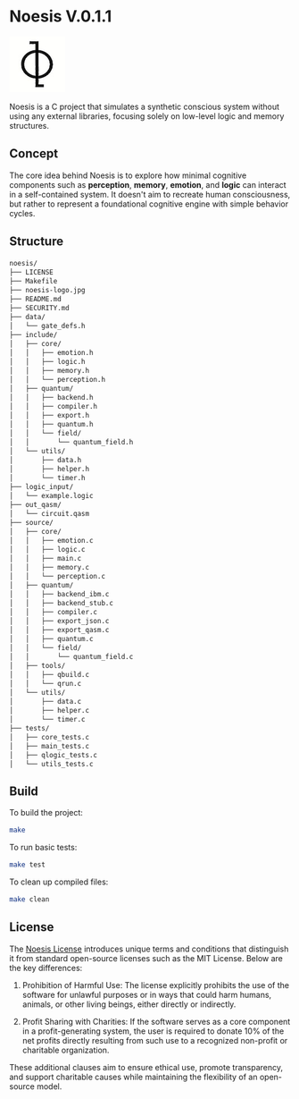 # Noesis V.0.1.1

![logo](./noesis-logo.jpg)

Noesis is a C project that simulates a synthetic conscious system without using any external libraries, focusing solely on low-level logic and memory structures.

## Concept

The core idea behind Noesis is to explore how minimal cognitive components such as **perception**, **memory**, **emotion**, and **logic** can interact in a self-contained system. It doesn't aim to recreate human consciousness, but rather to represent a foundational cognitive engine with simple behavior cycles.

## Structure

```
noesis/
├── LICENSE
├── Makefile
├── noesis-logo.jpg
├── README.md
├── SECURITY.md
├── data/
│   └── gate_defs.h
├── include/
│   ├── core/
│   │   ├── emotion.h
│   │   ├── logic.h
│   │   ├── memory.h
│   │   └── perception.h
│   ├── quantum/
│   │   ├── backend.h
│   │   ├── compiler.h
│   │   ├── export.h
│   │   ├── quantum.h
│   │   └── field/
│   │       └── quantum_field.h
│   └── utils/
│       ├── data.h
│       ├── helper.h
│       └── timer.h
├── logic_input/
│   └── example.logic
├── out_qasm/
│   └── circuit.qasm
├── source/
│   ├── core/
│   │   ├── emotion.c
│   │   ├── logic.c
│   │   ├── main.c
│   │   ├── memory.c
│   │   └── perception.c
│   ├── quantum/
│   │   ├── backend_ibm.c
│   │   ├── backend_stub.c
│   │   ├── compiler.c
│   │   ├── export_json.c
│   │   ├── export_qasm.c
│   │   ├── quantum.c
│   │   └── field/
│   │       └── quantum_field.c
│   ├── tools/
│   │   ├── qbuild.c
│   │   └── qrun.c
│   └── utils/
│       ├── data.c
│       ├── helper.c
│       └── timer.c
├── tests/
│   ├── core_tests.c
│   ├── main_tests.c
│   ├── qlogic_tests.c
│   └── utils_tests.c
```

## Build

To build the project:

```bash
make
```

To run basic tests:

```bash
make test
```

To clean up compiled files:

```bash
make clean
```

## License

The [Noesis License](LICENSE) introduces unique terms and conditions that distinguish it from standard open-source licenses such as the MIT License. Below are the key differences:

1. Prohibition of Harmful Use: The license explicitly prohibits the use of the software for unlawful purposes or in ways that could harm humans, animals, or other living beings, either directly or indirectly.

2. Profit Sharing with Charities: If the software serves as a core component in a profit-generating system, the user is required to donate 10% of the net profits directly resulting from such use to a recognized non-profit or charitable organization.

These additional clauses aim to ensure ethical use, promote transparency, and support charitable causes while maintaining the flexibility of an open-source model.
